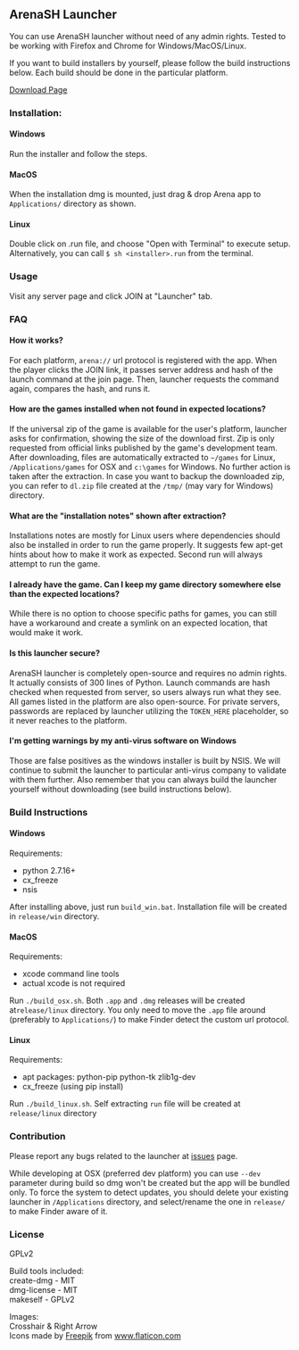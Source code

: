 ## ArenaSH Launcher

You can use ArenaSH launcher without need of any admin rights. Tested to be working with Firefox and Chrome for Windows/MacOS/Linux.

If you want to build installers by yourself, please follow the build instructions below. Each build should be done in the particular platform.

[Download Page](https://arena.sh/launcher/)

### Installation:
#### Windows
Run the installer and follow the steps.

#### MacOS
When the installation dmg is mounted, just drag & drop Arena app to `Applications/` directory as shown.

#### Linux
Double click on .run file, and choose "Open with Terminal" to execute setup. Alternatively, you can call `$ sh <installer>.run` from the terminal.

### Usage
Visit any server page and click JOIN at "Launcher" tab.


### FAQ

#### How it works?
For each platform, `arena://` url protocol is registered with the app. When the player clicks the JOIN link, it passes server address and hash of the launch command at the join page. Then, launcher requests the command again, compares the hash, and runs it.

#### How are the games installed when not found in expected locations?
If the universal zip of the game is available for the user's platform, launcher asks for confirmation, showing the size of the download first. Zip is only requested from official links published by the game's development team. After downloading, files are automatically extracted to `~/games` for Linux, `/Applications/games` for OSX and `c:\games` for Windows. No further action is taken after the extraction. In case you want to backup the downloaded zip, you can refer to `dl.zip` file created at the `/tmp/` (may vary for Windows) directory.


#### What are the "installation notes" shown after extraction?
Installations notes are mostly for Linux users where dependencies should also be installed in order to run the game properly. It suggests few apt-get hints about how to make it work as expected. Second run will always attempt to run the game.

#### I already have the game. Can I keep my game directory somewhere else than the expected locations?
While there is no option to choose specific paths for games, you can still have a workaround and create a symlink on an expected location, that would make it work.

#### Is this launcher secure?
ArenaSH launcher is completely open-source and requires no admin rights. It actually consists of 300 lines of Python. Launch commands are hash checked when requested from server, so users always run what they see. All games listed in the platform are also open-source. For private servers, passwords are replaced by launcher utilizing the `TOKEN_HERE` placeholder, so it never reaches to the platform. 

#### I'm getting warnings by my anti-virus software on Windows
Those are false positives as the windows installer is built by NSIS. We will continue to submit the launcher to particular anti-virus company to validate with them further. Also remember that you can always build the launcher yourself without downloading (see build instructions below).


### Build Instructions
#### Windows
Requirements:
- python 2.7.16+
- cx_freeze
- nsis

After installing above, just run `build_win.bat`. Installation file will be created in `release/win` directory.

#### MacOS
Requirements:
- xcode command line tools
- actual xcode is not required

Run `./build_osx.sh`. Both `.app` and `.dmg` releases will be created at`release/linux` directory. You only need to move the `.app` file around (preferably to `Applications/`) to make Finder detect the custom url protocol.

#### Linux
Requirements:
- apt packages: python-pip python-tk zlib1g-dev
- cx_freeze (using pip install)

Run `./build_linux.sh`. Self extracting `run` file will be created at `release/linux` directory

### Contribution

Please report any bugs related to the launcher at [issues](https://github.com/arena-sh/launcher/issues) page.

While developing at OSX (preferred dev platform) you can use `--dev` parameter during build so dmg won't be created but the app will be bundled only. To force the system to detect updates, you should delete your existing launcher in `/Applications` directory, and select/rename the one in `release/` to make Finder aware of it.

### License
GPLv2

Build tools included:  
create-dmg - MIT  
dmg-license - MIT  
makeself - GPLv2  

Images:  
Crosshair & Right Arrow  
Icons made by [Freepik](https://www.freepik.com) from www.flaticon.com  

